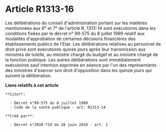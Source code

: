 # Article R1313-16

Les délibérations du conseil d'administration portant sur les matières mentionnées aux 6° et 7° de l'article R. 1313-14 sont
exécutoires dans les conditions fixées par le décret n° 99-575 du 8 juillet 1999 relatif aux modalités d'approbation de
certaines décisions financières des établissements publics de l'Etat. Les délibérations relatives au personnel de droit privé
sont exécutoires quinze jours après leur transmission aux ministres de tutelle, au ministre chargé du budget et au ministre
chargé de la fonction publique. Les autres délibérations sont immédiatement exécutoires sauf intention exprimée en séance par
l'un des représentants des ministres d'exercer son droit d'opposition dans les quinze jours qui suivent la délibération.

**Liens relatifs à cet article**

	**Cite**:

	  - Décret n°99-575 du 8 juillet 1999
	  - Code de la santé publique - art. R1313-14

	**Créé par**:

	  - Décret n°2010-719 du 28 juin 2010 - art. 1

